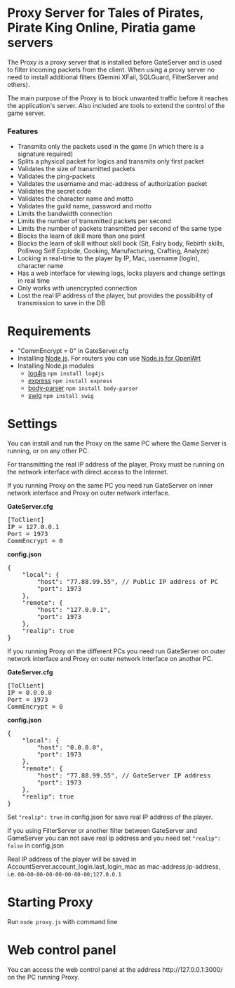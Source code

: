 <h1>Proxy Server for Tales of Pirates, Pirate King Online, Piratia game servers</h1>
<p>The Proxy is a proxy server that is installed before GateServer and is used to filter incoming packets from the client. When using a proxy server no need to install additional filters (Gemini XFail, SQLGuard, FilterServer and others).</p>
<p>The main purpose of the Proxy is to block unwanted traffic before it reaches the application's server. Also included are tools to extend the control of the game server.</p>
<h3>Features</h3>
<ul>
	<li>Transmits only the packets used in the game (in which there is a signature required)</li>
	<li>Splits a physical packet for logics and transmits only first packet</li>
	<li>Validates the size of transmitted packets</li>
	<li>Validates the ping-packets</li>
	<li>Validates the username and mac-address of authorization packet</li>
	<li>Validates the secret code</li>
	<li>Validates the character name and motto</li>
	<li>Validates the guild name, password and motto</li>
	<li>Limits the bandwidth connection</li>
	<li>Limits the number of transmitted packets per second</li>
	<li>Limits the number of packets transmitted per second of the same type</li>
	<li>Blocks the learn of skill more than one point</li>
	<li>Blocks the learn of skill without skill book (Sit, Fairy body, Rebirth skills, Polliwog Self Explode, Cooking, Manufacturing, Crafting, Analyze)</li>
	<li>Locking in real-time to the player by IP, Mac, username (login), character name</li>
	<li>Has a web interface for viewing logs, locks players and change settings in real time</li>
	<li>Only works with unencrypted connection</li>
	<li>Lost the real IP address of the player, but provides the possibility of transmission to save in the DB</li>
</ul>
<h1>Requirements</h1>
<ul>
	<li>"CommEncrypt = 0" in GateServer.cfg</li>
	<li>Installing <a href="http://nodejs.org/download/">Node.js</a>. For routers you can use <a href="http://wiki.openwrt.org/doc/howto/nodejs">Node.js for OpenWrt</a></li>
	<li>
		Installing Node.js modules
		<ul>
			<li><a href="https://github.com/nomiddlename/log4js-node">log4js</a> <code>npm install log4js</code></li>
			<li><a href="http://expressjs.com/">express</a> <code>npm install express</code></li>
			<li><a href="https://github.com/expressjs/body-parser">body-parser</a> <code>npm install body-parser</code></li>
			<li><a href="http://paularmstrong.github.io/swig/">swig</a> <code>npm install swig</code></li>
		</ul>
	</li>
</ul>
<h1>Settings</h1>
<p>You can install and run the Proxy on the same PC where the Game Server is running, or on any other PC.</p>
<p>For transmitting the real IP address of the player, Proxy must be running on the network interface with direct access to the Internet.</p>
<p>If you running Proxy on the same PC you need run GateServer on inner network interface and Proxy on outer network interface.</p>
<p><b>GateServer.cfg</b></p>
<pre>[ToClient]
IP = 127.0.0.1
Port = 1973
CommEncrypt = 0</pre>
<p><b>config.json</b></p>
<pre>{
	"local": {
		"host": "77.88.99.55", // Public IP address of PC
		"port": 1973
	},
	"remote": {
		"host": "127.0.0.1",
		"port": 1973
	},
	"realip": true
}</pre>
<p>If you running Proxy on the different PCs you need run GateServer on outer network interface and Proxy on outer network interface on another PC.</p>
<p><b>GateServer.cfg</b></p>
<pre>[ToClient]
IP = 0.0.0.0
Port = 1973
CommEncrypt = 0</pre>
<p><b>config.json</b></p>
<pre>{
	"local": {
		"host": "0.0.0.0",
		"port": 1973
	},
	"remote": {
		"host": "77.88.99.55", // GateServer IP address
		"port": 1973
	},
	"realip": true
}</pre>
<p>Set <code>"realip": true</code> in config.json for save real IP address of the player.</p>
<p>If you using FilterServer or another filter between GateServer and GameServer you can not save real ip address and you need set <code>"realip": false</code> in config.json</p>
<p>Real IP address of the player will be saved in AccountServer.account_login.last_login_mac as mac-address;ip-address, i.e. <code>00-00-00-00-00-00-00-00;127.0.0.1</code></p>
<h1>Starting Proxy</h1>
Run <code>node proxy.js</code> with command line
<h1>Web control panel</h1>
<p>You can access the web control panel at the address http://127.0.0.1:3000/ on the PC running Proxy.</p>



